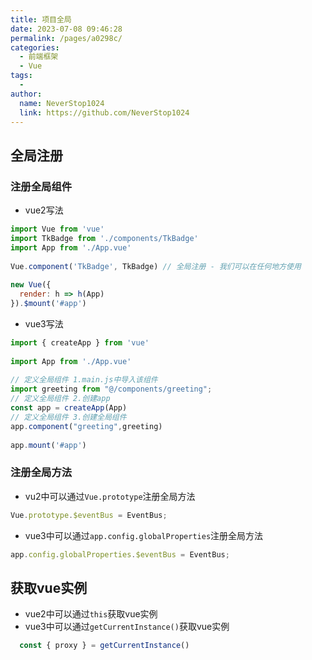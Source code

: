 ```yaml
---
title: 项目全局
date: 2023-07-08 09:46:28
permalink: /pages/a0298c/
categories:
  - 前端框架
  - Vue
tags:
  - 
author: 
  name: NeverStop1024
  link: https://github.com/NeverStop1024
---
```

## 全局注册
### 注册全局组件
* vue2写法
```js
import Vue from 'vue'
import TkBadge from './components/TkBadge'
import App from './App.vue'
 
Vue.component('TkBadge', TkBadge) // 全局注册 - 我们可以在任何地方使用
 
new Vue({
  render: h => h(App)
}).$mount('#app')
```
* vue3写法
```js
import { createApp } from 'vue'
 
import App from './App.vue'
 
// 定义全局组件 1.main.js中导入该组件
import greeting from "@/components/greeting";
// 定义全局组件 2.创建app
const app = createApp(App)
// 定义全局组件 3.创建全局组件
app.component("greeting",greeting)
 
app.mount('#app')
```
### 注册全局方法
* vu2中可以通过```Vue.prototype```注册全局方法
```js
Vue.prototype.$eventBus = EventBus;
```

* vue3中可以通过```app.config.globalProperties```注册全局方法
```js
app.config.globalProperties.$eventBus = EventBus;
```



## 获取vue实例
* vue2中可以通过```this```获取vue实例
* vue3中可以通过```getCurrentInstance()```获取vue实例  
```js
  const { proxy } = getCurrentInstance()
```